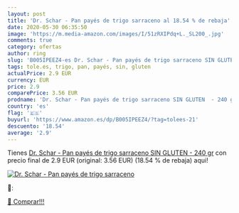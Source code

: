 ```yaml
---
layout: post
title: 'Dr. Schar - Pan payés de trigo sarraceno al 18.54 % de rebaja'
date: 2020-05-30 06:35:50
image: 'https://m.media-amazon.com/images/I/51zRXIPdq+L._SL200_.jpg'
comments: true
category: ofertas
author: ring
slug: 'B005IPEEZ4-es Dr. Schar - Pan payés de trigo sarraceno SIN GLUTEN - 240 gr'
tags: tole.es, trigo, pan, payés, sin, gluten
actualPrice: 2.9 EUR
currency: EUR
price: 2.9
comparePrice: 3.56 EUR
prodname: 'Dr. Schar - Pan payés de trigo sarraceno SIN GLUTEN  - 240 gr'
country: 'es'
flag: '🇪🇸'
buyurl: 'https://www.amazon.es/dp/B005IPEEZ4/?tag=tolees-21'
descuento: '18.54'
average: '2.9'
---
```


Tienes [Dr. Schar - Pan payés de trigo sarraceno SIN GLUTEN  - 240 gr](https://www.amazon.es/dp/B005IPEEZ4/?tag=tolees-21) con precio final de  2.9 EUR (original: 3.56 EUR) (18.54 %  de rebaja) aqui!

[![Dr. Schar - Pan payés de trigo sarraceno](https://m.media-amazon.com/images/I/51zRXIPdq+L._SL200_.jpg)](https://www.amazon.es/dp/B005IPEEZ4/?tag=tolees-21)

🔎:


[🛒 Comprar!!!](https://www.amazon.es/dp/B005IPEEZ4/?tag=tolees-21)

